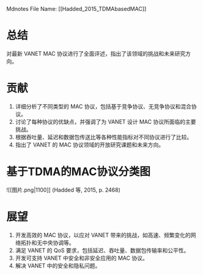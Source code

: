  Mdnotes File Name: [[Hadded_2015_TDMAbasedMAC]]

# 总结
对最新 VANET MAC 协议进行了全面评述，指出了该领域的挑战和未来研究方向。

# 贡献
1.  详细分析了不同类型的 MAC 协议，包括基于竞争协议、无竞争协议和混合协议。
2.  讨论了每种协议的优缺点，并强调了为 VANET 设计 MAC 协议所面临的主要挑战。
3.  根据吞吐量、延迟和数据包传送比等各种性能指标对不同协议进行了比较。
4.  指出了 VANET 的 MAC 协议领域的开放研究课题和未来方向。
# 基于TDMA的MAC协议分类图
![[图片.png|1100]]
<span class="citation" data-citation="%7B%22citationItems%22%3A%5B%7B%22uris%22%3A%5B%22http%3A%2F%2Fzotero.org%2Fusers%2F10122808%2Fitems%2FTZMCBMPF%22%5D%2C%22locator%22%3A%222468%22%7D%5D%2C%22properties%22%3A%7B%7D%7D">(<span class="citation-item">Hadded 等, 2015, p. 2468</span>)</span>

# 展望

1. 开发高效的 MAC 协议，以应对 VANET 带来的挑战，如高速、频繁变化的网络拓扑和无中央协调等。
2. 满足 VANET 的 QoS 要求，包括延迟、吞吐量、数据包传输率和公平性。
3. 开发可支持 VANET 中安全和非安全应用的 MAC 协议。
4. 解决 VANET 中的安全和隐私问题。
